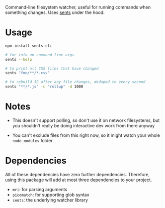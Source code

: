 Command-line filesystem watcher, useful for running commands when something changes.
Uses [sents](https://www.npmjs.com/package/sents) under the hood.

# Usage

```bash
npm install sents-cli

# for info on command-line args
sents --help

# to print all CSS files that have changed
sents "foo/**/*.css"

# to rebuild JS after any file changes, deduped to every second
sents "**/*.js" -c "rollup" -d 1000
```

# Notes

- This doesn't support polling, so don't use it on network filesystems, but you shouldn't really be doing interactive dev work from there anyway

- You can't exclude files from this right now, so it might watch your whole `node_modules` folder

# Dependencies

All of these dependencies have zero further dependencies.
Therefore, using this package will add at most three dependencies to your project.

- `mri`: for parsing arguments
- `picomatch`: for supporting glob syntax
- `sents`: the underlying watcher library
